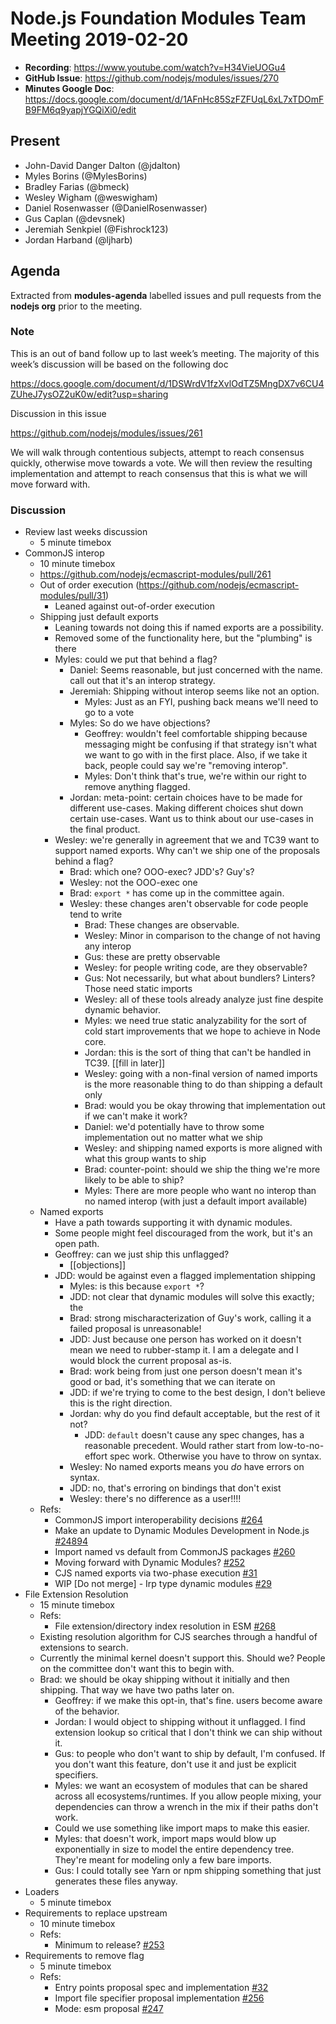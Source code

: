 # Node.js Foundation Modules Team Meeting 2019-02-20

* **Recording**: https://www.youtube.com/watch?v=H34VieUOGu4
* **GitHub Issue**: https://github.com/nodejs/modules/issues/270
* **Minutes Google Doc**: https://docs.google.com/document/d/1AFnHc85SzFZFUqL6xL7xTDOmFB9FM6q9yapjYGQiXi0/edit

## Present

- John-David Danger Dalton (@jdalton)
- Myles Borins (@MylesBorins)
- Bradley Farias (@bmeck)
- Wesley Wigham (@weswigham)
- Daniel Rosenwasser (@DanielRosenwasser)
- Gus Caplan (@devsnek)
- Jeremiah Senkpiel (@Fishrock123)
- Jordan Harband (@ljharb)

## Agenda

Extracted from **modules-agenda** labelled issues and pull requests from the **nodejs org** prior to the meeting.

### Note

This is an out of band follow up to last week’s meeting. The majority of this week’s discussion will be based on the following doc

https://docs.google.com/document/d/1DSWrdV1fzXvlOdTZ5MngDX7v6CU4ZUheJ7ysOZ2uK0w/edit?usp=sharing

Discussion in this issue

https://github.com/nodejs/modules/issues/261

We will walk through contentious subjects, attempt to reach consensus quickly, otherwise move towards a vote. We will then review the resulting implementation and attempt to reach consensus that this is what we will move forward with.

### Discussion
* Review last weeks discussion
  * 5 minute timebox
* CommonJS interop
  * 10 minute timebox
  * https://github.com/nodejs/ecmascript-modules/pull/261
  * Out of order execution (https://github.com/nodejs/ecmascript-modules/pull/31)
    * Leaned against out-of-order execution
  * Shipping just default exports
    * Leaning towards not doing this if named exports are a possibility.
    * Removed some of the functionality here, but the "plumbing" is there
    * Myles: could we put that behind a flag? 
      * Daniel: Seems reasonable, but just concerned with the name. call out that it's an interop strategy.
      * Jeremiah: Shipping without interop seems like not an option.
        * Myles: Just as an FYI, pushing back means we'll need to go to a vote
      * Myles: So do we have objections?
        * Geoffrey: wouldn't feel comfortable shipping because messaging might be confusing if that strategy isn't what we want to go with in the first place. Also, if we take it back, people could say we're "removing interop". 
        * Myles: Don't think that's true, we're within our right to remove anything flagged.
      * Jordan: meta-point: certain choices have to be made for different use-cases. Making different choices shut down certain use-cases. Want us to think about our use-cases in the final product.
    * Wesley: we're generally in agreement that we and TC39 want to support named exports. Why can't we ship one of the proposals behind a flag?
      * Brad: which one? OOO-exec? JDD's? Guy's?
      * Wesley: not the OOO-exec one
      * Brad: `export *` has come up in the committee again.
      * Wesley: these changes aren't observable for code people tend to write
        * Brad: These changes are observable.
        * Wesley: Minor in comparison to the change of not having any interop
        * Gus: these are pretty observable
        * Wesley: for people writing code, are they observable?
        * Gus: Not necessarily, but what about bundlers? Linters? Those need static imports
        * Wesley: all of these tools already analyze just fine despite dynamic behavior.
        * Myles: we need true static analyzability for the sort of cold start improvements that we hope to achieve in Node core.
        * Jordan: this is the sort of thing that can't be handled in TC39. \[\[fill in later]]
        * Wesley: going with a non-final version of named imports is the more reasonable thing to do than shipping a default only
        * Brad: would you be okay throwing that implementation out if we can't make it work?
        * Daniel: we'd potentially have to throw some implementation out no matter what we ship
        * Wesley: and shipping named exports is more aligned with what this group wants to ship
        * Brad: counter-point: should we ship the thing we're more likely to be able to ship?
        * Myles: There are more people who want no interop than no named interop (with just a default import available)
  * Named exports
    * Have a path towards supporting it with dynamic modules.
    * Some people might feel discouraged from the work, but it's an open path.
    * Geoffrey: can we just ship this unflagged?
      * \[\[objections]]
    * JDD: would be against even a flagged implementation shipping
      * Myles: is this because `export *`?
      * JDD: not clear that dynamic modules will solve this exactly; the
      * Brad: strong mischaracterization of Guy's work, calling it a failed proposal is unreasonable!
      * JDD: Just because one person has worked on it doesn't mean we need to rubber-stamp it. I am a delegate and I would block the current proposal as-is.
      * Brad: work being from just one person doesn't mean it's good or bad, it's something that we can iterate on
      * JDD: if we're trying to come to the best design, I don't believe this is the right direction.
      * Jordan: why do you find default acceptable, but the rest of it not?
        * JDD: `default` doesn't cause any spec changes, has a reasonable precedent. Would rather start from low-to-no-effort spec work. Otherwise you have to throw on syntax.
      * Wesley: No named exports means you *do* have errors on syntax.
      * JDD: no, that's erroring on bindings that don't exist
      * Wesley: there's no difference as a user!!!!
  * Refs:
    * CommonJS import interoperability decisions [#264](https://github.com/nodejs/modules/issues/264)
    * Make an update to Dynamic Modules Development in Node.js [#24894](https://github.com/nodejs/node/issues/24894)
    * Import named vs default from CommonJS packages [#260](https://github.com/nodejs/modules/issues/260)
    * Moving forward with Dynamic Modules? [#252](https://github.com/nodejs/modules/issues/252)
    * CJS named exports via two-phase execution [#31](https://github.com/nodejs/ecmascript-modules/pull/31)
    * WIP [Do not merge] - Irp type dynamic modules [#29](https://github.com/nodejs/ecmascript-modules/pull/29)
* File Extension Resolution
  * 15 minute timebox
  * Refs:
    * File extension/directory index resolution in ESM [#268](https://github.com/nodejs/modules/issues/268)
  * Existing resolution algorithm for CJS searches through a handful of extensions to search.
  * Currently the minimal kernel doesn't support this. Should we? People on the committee don't want this to begin with.
  * Brad: we should be okay shipping without it initially and then shipping. That way we have two paths later on.
    * Geoffrey: if we make this opt-in, that's fine. users become aware of the behavior.
    * Jordan: I would object to shipping without it unflagged. I find extension lookup so critical that I don't think we can ship without it.
    * Gus: to people who don't want to ship by default, I'm confused. If you don't want this feature, don't use it and just be explicit specifiers.
    * Myles: we want an ecosystem of modules that can be shared across all ecosystems/runtimes. If you allow people mixing, your dependencies can throw a wrench in the mix if their paths don't work.
    * Could we use something like import maps to make this easier.
    * Myles: that doesn't work, import maps would blow up exponentially in size to model the entire dependency tree. They're meant for modeling only a few bare imports.
    * Gus: I could totally see Yarn or npm shipping something that just generates these files anyway.
* Loaders
  * 5 minute timebox
* Requirements to replace upstream
  * 10 minute timebox
  * Refs:
    * Minimum to release? [#253](https://github.com/nodejs/modules/issues/253)
* Requirements to remove flag
  * 5 minute timebox
  * Refs:
    * Entry points proposal spec and implementation [#32](https://github.com/nodejs/ecmascript-modules/pull/32)
    * Import file specifier proposal implementation [#256](https://github.com/nodejs/modules/issues/256)
    * Mode: esm proposal [#247](https://github.com/nodejs/modules/issues/247)


